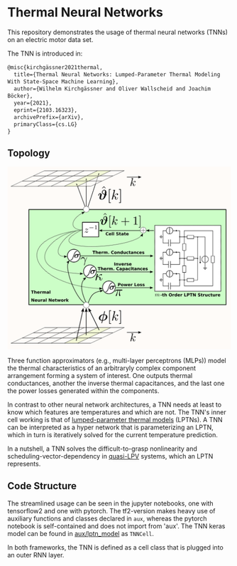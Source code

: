 # Thermal Neural Networks
This repository demonstrates the usage of thermal neural networks (TNNs) on an electric motor data set.

The TNN is introduced in:
```
@misc{kirchgässner2021thermal,
  title={Thermal Neural Networks: Lumped-Parameter Thermal Modeling With State-Space Machine Learning}, 
  author={Wilhelm Kirchgässner and Oliver Wallscheid and Joachim Böcker},
  year={2021},
  eprint={2103.16323},
  archivePrefix={arXiv},
  primaryClass={cs.LG}
}
```

## Topology

![](img/topology.png)

Three function approximators (e.g., multi-layer perceptrons (MLPs)) model the thermal characteristics of an arbitraryly complex component arrangement forming a system of interest.
One outputs thermal conductances, another the inverse thermal capacitances, and the last one the power losses generated within the components.

In contrast to other neural network architectures, a TNN needs at least to know which features are temperatures and which are not.
The TNN's inner cell working is that of [lumped-parameter thermal models](https://en.wikipedia.org/wiki/Lumped-element_model#Thermal_systems) (LPTNs).
A TNN can be interpreted as a hyper network that is parameterizing an LPTN, which in turn is iteratively solved for the current temperature prediction.

In a nutshell, a TNN solves the difficult-to-grasp nonlinearity and scheduling-vector-dependency in [quasi-LPV](https://en.wikipedia.org/wiki/Linear_parameter-varying_control) systems, which an LPTN represents.

## Code Structure

The streamlined usage can be seen in the jupyter notebooks, one with tensorflow2 and one with pytorch.
The tf2-version makes heavy use of auxiliary functions and classes declared in `aux`, whereas the pytorch notebook is self-contained and does not import from 'aux'. 
The TNN keras model can be found in [aux/lptn_model](aux/lptn_model.py) as `TNNCell`.

In both frameworks, the TNN is defined as a cell class that is plugged into an outer RNN layer.
